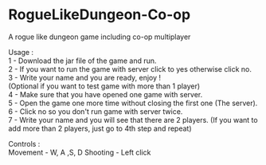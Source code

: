 # RogueLikeDungeon-Co-op
A rogue like dungeon game including co-op multiplayer

Usage :<br> 
  1 - Download the jar file of the game and run. <br>
  2 - If you want to run the game with server click to yes otherwise click no.<br>
  3 - Write your name and you are ready, enjoy !<br>
  (Optional if you want to test game with more than 1 player)<br>
  4 - Make sure that you have opened one game with server.<br>
  5 - Open the game one more time without closing the first one (The server).<br>
  6 - Click no so you don't run game with server twice.<br>
  7 - Write your name and you will see that there are 2 players. (If you want to add more than 2 players, just go to 4th step and repeat)<br>
  
Controls : <br>
  Movement - W, A ,S, D
  Shooting - Left click
